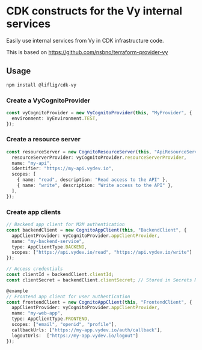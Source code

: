 # CDK constructs for the Vy internal services

Easily use internal services from Vy in CDK infrastructure code.

This is based on https://github.com/nsbno/terraform-provider-vy

## Usage

```bash
npm install @liflig/cdk-vy
```

### Create a VyCognitoProvider

```typescript
const vyCognitoProvider = new VyCognitoProvider(this, "MyProvider", {
  environment: VyEnvironment.TEST,
});
```

### Create a resource server

```typescript
const resourceServer = new CognitoResourceServer(this, "ApiResourceServer", {
  resourceServerProvider: vyCognitoProvider.resourceServerProvider,
  name: "my-api",
  identifier: "https://my-api.vydev.io",
  scopes: [
    { name: "read", description: "Read access to the API" },
    { name: "write", description: "Write access to the API" },
  ],
});
```

### Create app clients

```typescript
// Backend app client for M2M authentication
const backendClient = new CognitoAppClient(this, "BackendClient", {
  appClientProvider: vyCognitoProvider.appClientProvider,
  name: "my-backend-service",
  type: AppClientType.BACKEND,
  scopes: ["https://api.vydev.io/read", "https://api.vydev.io/write"]
});

// Access credentials
const clientId = backendClient.clientId;
const clientSecret = backendClient.clientSecret; // Stored in Secrets Manager

@example
// Frontend app client for user authentication
const frontendClient = new CognitoAppClient(this, "FrontendClient", {
  appClientProvider: vyCognitoProvider.appClientProvider,
  name: "my-web-app",
  type: AppClientType.FRONTEND,
  scopes: ["email", "openid", "profile"],
  callbackUrls: ["https://my-app.vydev.io/auth/callback"],
  logoutUrls:  ["https://my-app.vydev.io/logout"]
});
```
